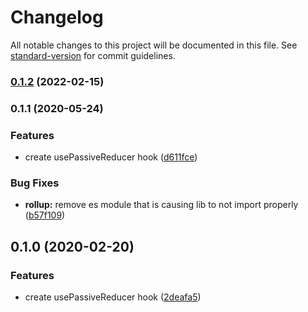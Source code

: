 # Changelog

All notable changes to this project will be documented in this file. See [standard-version](https://github.com/conventional-changelog/standard-version) for commit guidelines.

### [0.1.2](/github.com/benox3/react-use-passive-reducer/compare/v0.1.1...v0.1.2) (2022-02-15)

### 0.1.1 (2020-05-24)

### Features

- create usePassiveReducer hook ([d611fce](///commit/d611fce943788c1e8737420c78f201526d279ca0))

### Bug Fixes

- **rollup:** remove es module that is causing lib to not import properly ([b57f109](///commit/b57f1093189232c1a644097a7dbdfde74189098a))

## 0.1.0 (2020-02-20)

### Features

- create usePassiveReducer hook ([2deafa5](///commit/2deafa53d0e1d748fee0806309a5226e7269a9c6))
